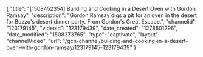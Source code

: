{
    "title": "[1508452354] Building and Cooking in a Desert Oven with Gordon Ramsay",
    "description": "Gordon Ramsay digs a pit for an oven in the desert for Bozzo's desert dinner party. From Gordon's Great Escape.",
    "channelid": "123179145",
    "videoid": "123179439",
    "date_created": "1278601296",
    "date_modified": "1508373765",
    "type": "captivate",
    "layout": "channelVideo",
    "url": "\/gcn-channel\/building-and-cooking-in-a-desert-oven-with-gordon-ramsay\/123179145-123179439"
}